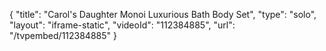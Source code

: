 {
    "title": "Carol's Daughter Monoi Luxurious Bath   Body Set",
    "type": "solo",
    "layout": "iframe-static",
    "videoId": "112384885",
    "url": "\/tvpembed\/112384885"
}